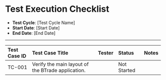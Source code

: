 # Test Execution Checklist

-   **Test Cycle**: [Test Cycle Name]
-   **Start Date**: [Start Date]
-   **End Date**: [End Date]

---

| Test Case ID | Test Case Title | Tester | Status | Notes |
| :--- | :--- | :--- | :--- | :--- |
| TC-001 | Verify the main layout of the BTrade application. | | Not Started | |
